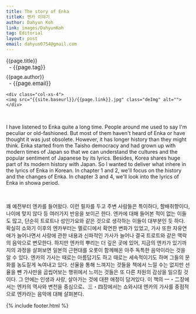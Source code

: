 ```yaml
---
title: The story of Enka
titleK: 엔카 이야기
author: Dahyun Koh
link: images/DahyunKoh
tag: Editorial
layout: post
email: dahyun0754@gmail.com
---	
```


<div class="container">

<div class="deDep">
{{page.title}}<br>
<p style="font-size:15px; margin:0px; padding:0px 0px 0px 8px; margin:0px 0px 8px 0px;">- {{page.tag}}</p>
{{page.author}}<br>
<p style="font-size:15px; margin:0px; padding:0px 0px 0px 8px;">- {{page.email}}</p>
</div>


<div class="row" class="imgcolor">
	
	<div class="col-xs-4">
	<img src="{{site.baseurl}}/{{page.link}}.jpg" class="deImg" alt=""></div>
	
</div>
<br>

<div class="det lato">



I have listened to Enka quite a long time. People around me used to say I'm peculiar or old-fashioned. But most of them haven't heard of Enka or have thought it was just obsolete. However, it has longer history than they might think. Enka started from the Taisho democracy and had grown up with modern times of Japan so that we can understand the cultures and the popular sentiment of Japanese by its lyrics. Besides, Korea shares huge part of its modern history with Japan. So I wanted to deliver what inhere in the lyrics of Enka in Korean.
 In chapter 1 and 2, we'll focus on the history and the changes of Enka. In chapter 3 and 4, we'll look into the lyrics of Enka in showa period.



</div>

<br>

<div class="noto">

꽤 예전부터 엔카를 들어왔다. 이런 필자를 두고 주변 사람들은 특이하다, 할배취향이다, 나이에 맞지 않다 등 여러가지 반응을 보이곤 한다. 엔카에 대해 들어본 적이 없는 이들도 많고, 단순히 트로트나 성인가요와 같은 것으로 생각하는 이들이 대부분인 듯 하다. 확실히 쇼와기 이후의 엔카부터는 멜로디에서 확연한 변화가 있었고, 가사 또한 자유연애가 늘어나면서 사랑에 관한 내용과 신파적인 가사가 늘어나 결국 트로트와 같은 맥락의 음악으로 변모한다. 하지만 엔카의 뿌리는 더 깊은 곳에 있어, 지금의 엔카가 있기까지의 과정을 살펴보면 일본의 근현대를 오롯이 함께해온 아주 독특한 음악이라는 것을 알 수 있다. 엔카의 가사는 때로는 아름답기도 하고 때로는 세속적이기도 하며 그들의 문화를 농도짙게 녹여내고 있다.
 선율을 통해 느껴지는 것들을 책에서 느낄 수는 없지만 선율을 뺀 가사만을 곱씹어보는 행위에서 느끼는 것들은 또 다른 차원의 감상을 일으킬 것이다. 그 안에는 인생과 사랑, 살아가는 것에 대한 애정이 담겨있다. 
 이 책의 一・二장에서는 엔카의 역사와 변천을 중심으로、三・四장에서는 쇼와시대 엔카의 가사를 중점적으로 엔카라는 음악에 대해 살펴본다.


</div>


	

</div> 

{% include footer.html %}